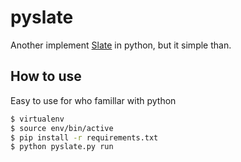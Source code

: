 # pyslate
Another implement [Slate](https://github.com/tripit/slate) in python, but it simple than.

## How to use

Easy to use for who famillar with python

```sh
$ virtualenv
$ source env/bin/active
$ pip install -r requirements.txt
$ python pyslate.py run
```
